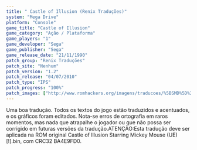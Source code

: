 ```yaml
---
title: " Castle of Illusion (Renix Traduções)"
system: "Mega Drive"
platform: "Console"
game_title: "Castle of Illusion"
game_category: "Ação / Plataforma"
game_players: "1"
game_developer: "Sega"
game_publisher: "Sega"
game_release_date: "21/11/1990"
patch_group: "Renix Traduções"
patch_site: "Nenhum"
patch_version: "1.2"
patch_release: "04/07/2010"
patch_type: "IPS"
patch_progress: "100%"
patch_images: ["http://www.romhackers.org/imagens/traducoes/%5BSMD%5D%20Castle%20of%20Illusion%20-%20Renix%20Tradu%C3%A7%C3%B5es%20-%201.png","http://www.romhackers.org/imagens/traducoes/%5BSMD%5D%20Castle%20of%20Illusion%20-%20Renix%20Tradu%C3%A7%C3%B5es%20-%202.png","http://www.romhackers.org/imagens/traducoes/%5BSMD%5D%20Castle%20of%20Illusion%20-%20Renix%20Tradu%C3%A7%C3%B5es%20-%203.png"]
---
```

Uma boa tradução. Todos os textos do jogo estão traduzidos e acentuados, e os gráficos foram editados. Nota-se erros de ortografia em raros momentos, mas nada que atrapalhe o jogador ou que não possa ser corrigido em futuras versões da tradução.ATENÇÃO:Esta tradução deve ser aplicada na ROM original Castle of Illusion Starring Mickey Mouse (UE) [!].bin, com CRC32 BA4E9FD0.